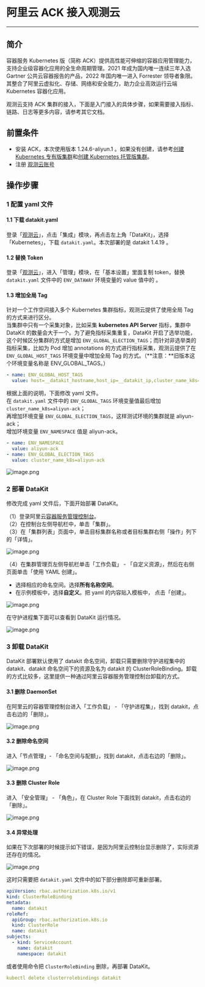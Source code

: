 # 阿里云 ACK 接入观测云

---

## 简介

容器服务 Kubernetes 版（简称 ACK）提供高性能可伸缩的容器应用管理能力，支持企业级容器化应用的全生命周期管理。2021 年成为国内唯一连续三年入选 Gartner 公共云容器报告的产品，2022 年国内唯一进入 Forrester 领导者象限。其整合了阿里云虚拟化、存储、网络和安全能力，助力企业高效运行云端 Kubernetes 容器化应用。

观测云支持 ACK 集群的接入，下面是入门接入的具体步骤，如果需要接入指标、链路、日志等更多内容，请参考其它文档。

## 前置条件

- 安装 ACK，本次使用版本 1.24.6-aliyun.1 。如果没有创建，请参考[创建 Kubernetes 专有版集群](https://help.aliyun.com/document_detail/86488.htm#task-skz-qwk-qfb)和[创建 Kubernetes 托管版集群](https://help.aliyun.com/document_detail/95108.htm#task-skz-qwk-qfb)。
- 注册 [观测云账号](https://www.guance.com/)

## 操作步骤

### 1 配置 yaml 文件

#### 1.1 下载 datakit.yaml

登录「[观测云](https://console.guance.com/)」，点击「集成」模块，再点击左上角「DataKit」，选择「Kubernetes」，下载 `datakit.yaml`。本次部署的是 datakit 1.4.19 。

#### 1.2 替换 Token

登录「[观测云](https://console.guance.com/)」，进入「管理」模块，在「基本设置」里面复制 token，替换 `datakit.yaml` 文件中的 `ENV_DATAWAY` 环境变量的 value 值中的 <your-token>。

#### 1.3 增加全局 Tag

针对一个工作空间接入多个 Kubernetes 集群指标，观测云提供了使用全局 Tag 的方式来进行区分。<br />
当集群中只有一个采集对象，比如采集 **kubernetes API Server** 指标，集群中 DataKit 的数量会大于一个。为了避免指标采集重复，DataKit 开启了选举功能，这个时候区分集群的方式是增加 `ENV_GLOBAL_ELECTION_TAGS`；而针对非选举类的指标采集，比如为 Pod 增加 annotations 的方式进行指标采集，观测云提供了在 `ENV_GLOBAL_HOST_TAGS` 环境变量中增加全局 Tag 的方式。（**注意：**旧版本这个环境变量名称是 ENV_GLOBAL_TAGS。）

```yaml
- name: ENV_GLOBAL_HOST_TAGS
  value: host=__datakit_hostname,host_ip=__datakit_ip,cluster_name_k8s=aliyun-ack
```

根据上面的说明，下面修改 yaml 文件。 <br />
在 `datakit.yaml` 文件中的 `ENV_GLOBAL_TAGS` 环境变量值最后增加 `cluster_name_k8s=aliyun-ack`； <br />
再增加环境变量 `ENV_GLOBAL_ELECTION_TAGS`，这样测试环境的集群就是 aliyun-ack； <br />
增加环境变量 `ENV_NAMESPACE` 值是 aliyun-ack。

```yaml
- name: ENV_NAMESPACE
  value: aliyun-ack
- name: ENV_GLOBAL_ELECTION_TAGS
  value: cluster_name_k8s=aliyun-ack
```

![image.png](../images/aliyun-ack-1.png)

### 2 部署 DataKit

修改完成 yaml 文件后，下面开始部署 DataKit。 

（1）登录阿里云[容器服务管理控制台](https://cs.console.aliyun.com/?spm=a2c4g.11186623.0.0.1b483e068AVz8k)。 <br/>
（2）在控制台左侧导航栏中，单击「集群」。 <br/>
（3）在「集群列表」页面中，单击目标集群名称或者目标集群右侧「操作」列下的「详情」。 <br/>

![image.png](../images/aliyun-ack-2.png)

（4）在集群管理页左侧导航栏单击「工作负载」 - 「自定义资源」，然后在右侧页面单击「使用 YAML 创建」。

- 选择相应的命名空间。选择**所有名称空间**。
- 在示例模板中，选择**自定义**。把 yaml 的内容贴入模板中， 点击「创建」。

![image.png](../images/aliyun-ack-3.png)

在守护进程集下面可以查看到 DataKit 运行情况。

![image.png](../images/aliyun-ack-4.png)

### 3 卸载 DataKit

DataKit 部署默认使用了 datakit 命名空间，卸载只需要删除守护进程集中的 datakit、datakit 命名空间下的资源及名为 datakit 的 ClusterRoleBinding。卸载的方式比较多，这里提供一种通过阿里云容器服务管理控制台卸载的方式。

#### 3.1 删除 DaemonSet

在阿里云的容器管理控制台进入「工作负载」 - 「守护进程集」，找到 datakit，点击右边的「删除」。

![image.png](../images/aliyun-ack-5.png)

#### 3.2 删除命名空间

进入「节点管理」- 「命名空间与配额」，找到 datakit，点击右边的「删除」。

![image.png](../images/aliyun-ack-6.png)


#### 3.3 删除 Cluster Role

进入 「安全管理」 - 「角色」，在 Cluster Role 下面找到 datakit，点击右边的「删除」。

![image.png](../images/aliyun-ack-7.png)

#### 3.4 异常处理

如果在下次部署的时候提示如下错误，是因为阿里云控制台显示删除了，实际资源还存在的情况。

![image.png](../images/aliyun-ack-8.png)

这时只需要把 `datakit.yaml` 文件中的如下部分删除即可重新部署。

```yaml
apiVersion: rbac.authorization.k8s.io/v1
kind: ClusterRoleBinding
metadata:
  name: datakit
roleRef:
  apiGroup: rbac.authorization.k8s.io
  kind: ClusterRole
  name: datakit
subjects:
  - kind: ServiceAccount
    name: datakit
    namespace: datakit
```

或者使用命令把 `ClusterRoleBinding` 删除，再部署 DataKit。

```yaml
kubectl delete clusterrolebindings datakit
```
